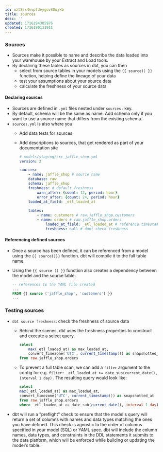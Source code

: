 ```yaml
---
id: uzt8ss4vvpfdeygov80wjkb
title: sources
desc: ''
updated: 1716194385976
created: 1716190111911
---
```


### Sources
- Sources make it possible to name and describe the data loaded into your warehouse by your Extract and Load tools. 
- By declaring these tables as sources in dbt, you can then
  - select from source tables in your models using the `{{ source() }}` function, helping define the lineage of your data
  - test your assumptions about your source data
  - calculate the freshness of your source data

#### Declaring sources
- Sources are defined in `.yml` files nested under `sources:` key.
- By default, schema will be the same as name. Add schema only if you want to use a source name that differs from the existing schema.
- `sources.yml` is also where you 
  - Add data tests for sources
  - Add descriptions to sources, that get rendered as part of your documentation site

    ```yaml
    # models/staging/src_jaffle_shop.yml
    version: 2

    sources:
        - name: jaffle_shop # source name
        database: raw
        schema: jaffle_shop
        freshness: # default freshness
            warn_after: {count: 12, period: hour}
            error_after: {count: 24, period: hour}
        loaded_at_field: _etl_loaded_at
        
        tables:
            - name: customers # raw.jaffle_shop.customers
            - name: orders # raw.jaffle_shop.orders
                loaded_at_field: _etl_loaded_at # reference timestamp field. Field must be in the table
                freshness: null # dont check freshness 
    ```

#### Referencing defined sources
- Once a source has been defined, it can be referenced from a model using the `{{ source()}}` function. dbt will compile it to the full table name.
- Using the `{{ source () }}` function also creates a dependency between the model and the source table.

    ```sql
    -- references to the YAML file created
    ...
    FROM {{ source ('jaffle_shop', 'customers') }}
    ...
    ```

### Testing sources
-   `dbt source freshness`: check the freshness of source data
    -   Behind the scenes, dbt uses the freshness properties to construct and execute a select query.
        ``` sql
        select
            max(_etl_loaded_at) as max_loaded_at,
            convert_timezone('UTC', current_timestamp()) as snapshotted_at
        from raw.jaffle_shop.orders
        ```
    - To prevent a full table scan, we can add a `filter` argument to the config for e.g. `filter: _etl_loaded_at >= date_sub(current_date(), interval 1 day).` The resulting query would look like:
        ``` sql
        select
        max(_etl_loaded_at) as max_loaded_at,
        convert_timezone('UTC', current_timestamp()) as snapshotted_at
        from raw.jaffle_shop.orders
        where _etl_loaded_at >= date_sub(current_date(), interval 1 day)
        ```

  - dbt will run a "preflight" check to ensure that the model's query will return a set of columns with names and data types matching the ones you have defined. This check is agnostic to the order of columns specified in your model (SQL) or YAML spec.
dbt will include the column names, data types, and constraints in the DDL statements it submits to the data platform, which will be enforced while building or updating the model's table.